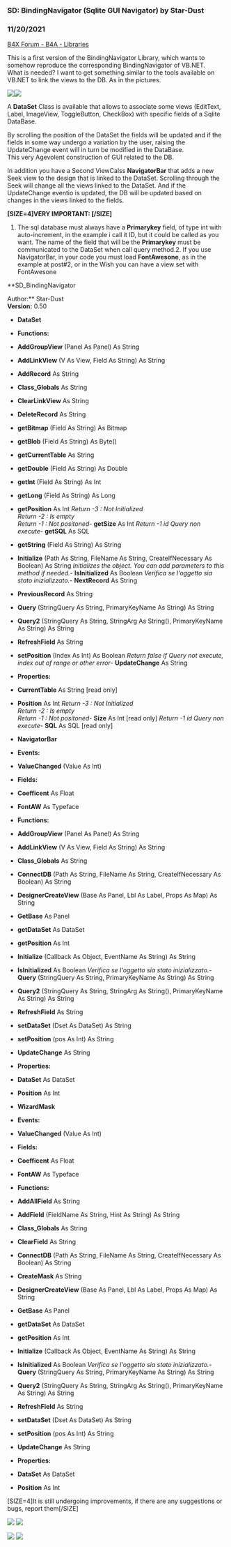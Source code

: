 ### SD: BindingNavigator (Sqlite GUI Navigator) by Star-Dust
### 11/20/2021
[B4X Forum - B4A - Libraries](https://www.b4x.com/android/forum/threads/90916/)

This is a first version of the BindingNavigator Library, which wants to somehow reproduce the corresponding BindingNavigator of VB.NET.  
What is needed? I want to get something similar to the tools available on VB.NET to link the views to the DB. As in the pictures.  
  
![](https://www.b4x.com/android/forum/attachments/65884)![](https://www.b4x.com/android/forum/attachments/65885)  
  
A **DataSet** Class is available that allows to associate some views (EditText, Label, ImageView, ToggleButton, CheckBox) with specific fields of a Sqlite DataBase.  
  
By scrolling the position of the DataSet the fields will be updated and if the fields in some way undergo a variation by the user, raising the UpdateChange event will in turn be modified in the DataBase.  
This very Agevolent construction of GUI related to the DB.  
  
In addition you have a Second ViewCalss **NavigatorBar** that adds a new Seek view to the design that is linked to the DataSet. Scrolling through the Seek will change all the views linked to the DataSet. And if the UpdateChange eventio is updated, the DB will be updated based on changes in the views linked to the fields.  
  
**[SIZE=4]VERY IMPORTANT: [/SIZE]**  

1. The sql database must always have a **Primarykey** field, of type int with auto-increment, in the example i call it ID, but it could be called as you want.
The name of the field that will be the **Primarykey** must be communicated to the DataSet when call query method.2. If you use NavigatorBar, in your code you must load **FontAwesone**, as in the example at post#2, or in the Wish you can have a view set with FontAwesone

  
  
**SD\_BindingNavigator  
  
Author:** Star-Dust  
**Version:** 0.50  

- **DataSet**

- **Functions:**

- **AddGroupView** (Panel As Panel) As String
- **AddLinkView** (V As View, Field As String) As String
- **AddRecord** As String
- **Class\_Globals** As String
- **ClearLinkView** As String
- **DeleteRecord** As String
- **getBitmap** (Field As String) As Bitmap
- **getBlob** (Field As String) As Byte()
- **getCurrentTable** As String
- **getDouble** (Field As String) As Double
- **getInt** (Field As String) As Int
- **getLong** (Field As String) As Long
- **getPosition** As Int
 *Return -3 : Not Initialized  
 Return -2 : Is empty  
 Return -1 : Not positoned*- **getSize** As Int
 *Return -1 id Query non execute*- **getSQL** As SQL
- **getString** (Field As String) As String
- **Initialize** (Path As String, FileName As String, CreateIfNecessary As Boolean) As String
*Initializes the object. You can add parameters to this method if needed.*- **IsInitialized** As Boolean
*Verifica se l'oggetto sia stato inizializzato.*- **NextRecord** As String
- **PreviousRecord** As String
- **Query** (StringQuery As String, PrimaryKeyName As String) As String
- **Query2** (StringQuery As String, StringArg As String(), PrimaryKeyName As String) As String
- **RefreshField** As String
- **setPosition** (Index As Int) As Boolean
*Return false if Query not execute, index out of range or other error*- **UpdateChange** As String

- **Properties:**

- **CurrentTable** As String [read only]
- **Position** As Int
 *Return -3 : Not Initialized  
 Return -2 : Is empty  
 Return -1 : Not positoned*- **Size** As Int [read only]
 *Return -1 id Query non execute*- **SQL** As SQL [read only]

- **NavigatorBar**

- **Events:**

- **ValueChanged** (Value As Int)

- **Fields:**

- **Coefficent** As Float
- **FontAW** As Typeface

- **Functions:**

- **AddGroupView** (Panel As Panel) As String
- **AddLinkView** (V As View, Field As String) As String
- **Class\_Globals** As String
- **ConnectDB** (Path As String, FileName As String, CreateIfNecessary As Boolean) As String
- **DesignerCreateView** (Base As Panel, Lbl As Label, Props As Map) As String
- **GetBase** As Panel
- **getDataSet** As DataSet
- **getPosition** As Int
- **Initialize** (Callback As Object, EventName As String) As String
- **IsInitialized** As Boolean
*Verifica se l'oggetto sia stato inizializzato.*- **Query** (StringQuery As String, PrimaryKeyName As String) As String
- **Query2** (StringQuery As String, StringArg As String(), PrimaryKeyName As String) As String
- **RefreshField** As String
- **setDataSet** (Dset As DataSet) As String
- **setPosition** (pos As Int) As String
- **UpdateChange** As String

- **Properties:**

- **DataSet** As DataSet
- **Position** As Int

- **WizardMask**

- **Events:**

- **ValueChanged** (Value As Int)

- **Fields:**

- **Coefficent** As Float
- **FontAW** As Typeface

- **Functions:**

- **AddAllField** As String
- **AddField** (FieldName As String, Hint As String) As String
- **Class\_Globals** As String
- **ClearField** As String
- **ConnectDB** (Path As String, FileName As String, CreateIfNecessary As Boolean) As String
- **CreateMask** As String
- **DesignerCreateView** (Base As Panel, Lbl As Label, Props As Map) As String
- **GetBase** As Panel
- **getDataSet** As DataSet
- **getPosition** As Int
- **Initialize** (Callback As Object, EventName As String) As String
- **IsInitialized** As Boolean
*Verifica se l'oggetto sia stato inizializzato.*- **Query** (StringQuery As String, PrimaryKeyName As String) As String
- **Query2** (StringQuery As String, StringArg As String(), PrimaryKeyName As String) As String
- **RefreshField** As String
- **setDataSet** (Dset As DataSet) As String
- **setPosition** (pos As Int) As String
- **UpdateChange** As String

- **Properties:**

- **DataSet** As DataSet
- **Position** As Int

  
  
[SIZE=4]It is still undergoing improvements, if there are any suggestions or bugs, report them[/SIZE]  
  
  
![](https://www.b4x.com/android/forum/attachments/65758) ![](https://www.b4x.com/android/forum/attachments/65762)  
  
![](https://www.b4x.com/android/forum/attachments/65778) ![](https://www.b4x.com/android/forum/attachments/65761)